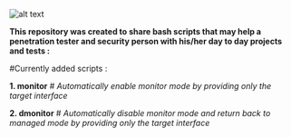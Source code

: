 ![alt text](https://github.com/ramiKahmed/Penetration-Testing-Bash-Scripts-/blob/master/BASH.png)

**This repository was created to share bash scripts that may help a penetration tester and security person with his/her day to day projects and tests :**

#Currently added scripts :

**1. monitor** # *Automatically enable monitor mode by providing only the target interface*

**2. dmonitor** # *Automatically disable monitor mode and return back to managed mode by providing only the target interface*
